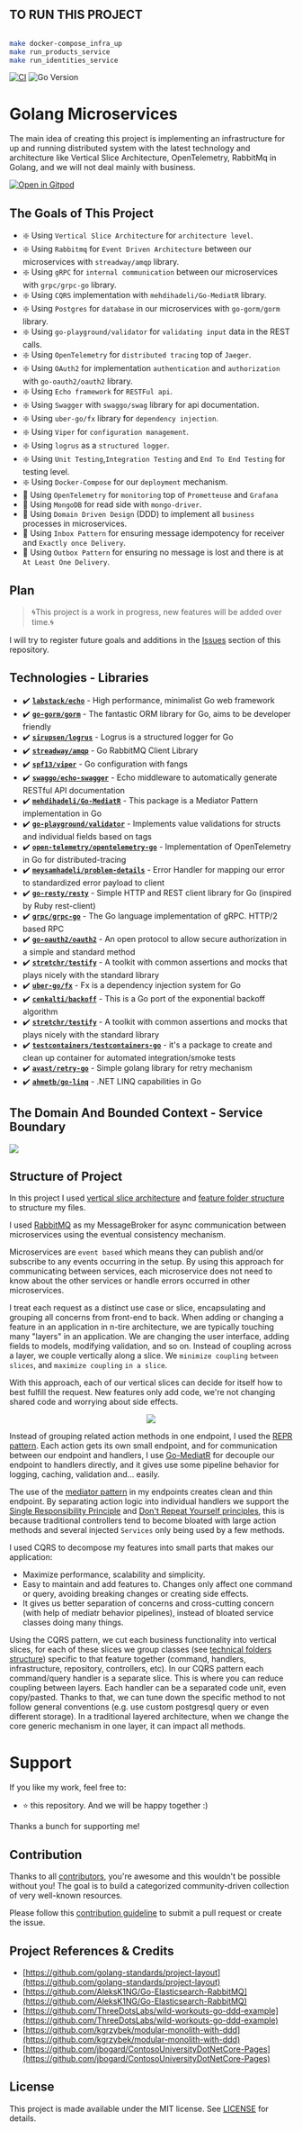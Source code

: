 ## TO RUN THIS PROJECT
```bash

make docker-compose_infra_up
make run_products_service
make run_identities_service

```


[![CI](https://github.com/meysamhadeli/shop-golang-microservices/actions/workflows/ci.yml/badge.svg?branch=main&style=flat-square)](https://github.com/meysamhadeli/shop-golang-microservices/actions/workflows/ci.yml)
![Go Version](https://img.shields.io/badge/go%20version-%3E=1.21-61CFDD.svg?style=flat-square)
# Golang Microservices

The main idea of creating this project is implementing an infrastructure for up and running distributed system with the latest technology and architecture like Vertical Slice Architecture, OpenTelemetry, RabbitMq in Golang, and we will not deal mainly with business.

<a href="https://gitpod.io/#https://github.com/meysamhadeli/shop-golang-microservices"><img alt="Open in Gitpod" src="https://gitpod.io/button/open-in-gitpod.svg"/></a>

## The Goals of This Project

- :sparkle: Using `Vertical Slice Architecture` for `architecture level`.
- :sparkle: Using `Rabbitmq` for `Event Driven Architecture` between our microservices with `streadway/amqp` library.
- :sparkle: Using `gRPC` for `internal communication` between our microservices with `grpc/grpc-go` library.
- :sparkle: Using `CQRS` implementation with `mehdihadeli/Go-MediatR` library.
- :sparkle: Using `Postgres` for `database` in our microservices with `go-gorm/gorm` library.
- :sparkle: Using `go-playground/validator` for `validating input` data in the REST calls.
- :sparkle: Using `OpenTelemetry` for `distributed tracing` top of `Jaeger`.
- :sparkle: Using `OAuth2` for implementation `authentication` and `authorization` with `go-oauth2/oauth2` library.
- :sparkle: Using `Echo framework` for `RESTFul api`.
- :sparkle: Using `Swagger` with `swaggo/swag` library for api documentation.
- :sparkle: Using `uber-go/fx` library for `dependency injection`.
- :sparkle: Using `Viper` for `configuration management`.
- :sparkle: Using `logrus` as a `structured logger`.
- :sparkle: Using `Unit Testing`,`Integration Testing` and `End To End Testing` for testing level.
- :sparkle: Using `Docker-Compose` for our `deployment` mechanism.
- :construction: Using `OpenTelemetry` for `monitoring` top of `Prometteuse` and `Grafana`
- :construction: Using `MongoDB` for read side with `mongo-driver`.
- :construction: Using `Domain Driven Design` (DDD) to implement all `business` processes in microservices.
- :construction: Using `Inbox Pattern` for ensuring message idempotency for receiver and `Exactly once Delivery`.
- :construction: Using `Outbox Pattern` for ensuring no message is lost and there is at `At Least One Delivery`.
  
## Plan

> 🌀This project is a work in progress, new features will be added over time.🌀

I will try to register future goals and additions in the [Issues](https://github.com/meysamhadeli/shop-golang-microservices/issues) section of this repository.

## Technologies - Libraries

- ✔️ **[`labstack/echo`](https://github.com/labstack/echo)** - High performance, minimalist Go web framework
- ✔️ **[`go-gorm/gorm`](https://github.com/go-gorm/gorm)** - The fantastic ORM library for Go, aims to be developer friendly
- ✔️ **[`sirupsen/logrus`](https://github.com/sirupsen/logrus)** - Logrus is a structured logger for Go
- ✔️ **[`streadway/amqp`](https://github.com/streadway/amqp)** - Go RabbitMQ Client Library
- ✔️ **[`spf13/viper`](https://github.com/spf13/viper)** - Go configuration with fangs
- ✔️ **[`swaggo/echo-swagger`](https://github.com/swaggo/echo-swagger)** - Echo middleware to automatically generate RESTful API documentation
- ✔️ **[`mehdihadeli/Go-MediatR`](https://github.com/mehdihadeli/Go-MediatR)** - This package is a Mediator Pattern implementation in Go
- ✔️ **[`go-playground/validator`](https://github.com/go-playground/validator)** - Implements value validations for structs and individual fields based on tags
- ✔️ **[`open-telemetry/opentelemetry-go`](https://github.com/open-telemetry/opentelemetry-go)** - Implementation of OpenTelemetry in Go for distributed-tracing
- ✔️ **[`meysamhadeli/problem-details`](https://github.com/meysamhadeli/problem-details)** - Error Handler for mapping our error to standardized error payload to client
- ✔️ **[`go-resty/resty`](https://github.com/go-resty/resty)** - Simple HTTP and REST client library for Go (inspired by Ruby rest-client)
- ✔️ **[`grpc/grpc-go`](https://github.com/grpc/grpc-go)** - The Go language implementation of gRPC. HTTP/2 based RPC
- ✔️ **[`go-oauth2/oauth2`](https://github.com/go-oauth2/oauth2)** - An open protocol to allow secure authorization in a simple and standard method
- ✔️ **[`stretchr/testify`](https://github.com/stretchr/testify)** - A toolkit with common assertions and mocks that plays nicely with the standard library
- ✔️ **[`uber-go/fx`](https://github.com/uber-go/fx)** - Fx is a dependency injection system for Go
- ✔️ **[`cenkalti/backoff`](https://github.com/cenkalti/backoff)** - This is a Go port of the exponential backoff algorithm
- ✔️ **[`stretchr/testify`](https://github.com/stretchr/testify)** - A toolkit with common assertions and mocks that plays nicely with the standard library
- ✔️ **[`testcontainers/testcontainers-go`](https://github.com/testcontainers/testcontainers-go)** - it's a package to create and clean up container for automated integration/smoke tests
- ✔️ **[`avast/retry-go`](https://github.com/avast/retry-go)** - Simple golang library for retry mechanism
- ✔️ **[`ahmetb/go-linq`](https://github.com/ahmetb/go-linq)** - .NET LINQ capabilities in Go

## The Domain And Bounded Context - Service Boundary

![](./assets/shop-golang-microservices.png)

## Structure of Project

In this project I used [vertical slice architecture](https://jimmybogard.com/vertical-slice-architecture/) and [feature folder structure](http://www.kamilgrzybek.com/design/feature-folders/) to structure my files.

I used [RabbitMQ](https://github.com/rabbitmq) as my MessageBroker for async communication between microservices using the eventual consistency mechanism. 

Microservices are `event based` which means they can publish and/or subscribe to any events occurring in the setup. By using this approach for communicating between services, each microservice does not need to know about the other services or handle errors occurred in other microservices.

I treat each request as a distinct use case or slice, encapsulating and grouping all concerns from front-end to back.
When adding or changing a feature in an application in n-tire architecture, we are typically touching many "layers" in an application. We are changing the user interface, adding fields to models, modifying validation, and so on. Instead of coupling across a layer, we couple vertically along a slice. We `minimize coupling` `between slices`, and `maximize coupling` `in a slice`.

With this approach, each of our vertical slices can decide for itself how to best fulfill the request. New features only add code, we're not changing shared code and worrying about side effects.

<div align="center">
  <img src="./assets/vertical-slice-architecture.png" />
</div>

Instead of grouping related action methods in one endpoint, I used the [REPR pattern](https://deviq.com/design-patterns/repr-design-pattern). Each action gets its own small endpoint, and for communication between our endpoint and handlers, I use [Go-MediatR](https://github.com/mehdihadeli/Go-MediatR) for decouple our endpoint to handlers directly, and it gives use some pipeline behavior for logging, caching, validation and... easily.

The use of the [mediator pattern](https://golangbyexample.com/mediator-design-pattern-golang/) in my endpoints creates clean and thin endpoint. By separating action logic into individual handlers we support the [Single Responsibility Principle](https://en.wikipedia.org/wiki/Single_responsibility_principle) and [Don't Repeat Yourself principles](https://en.wikipedia.org/wiki/Don%27t_repeat_yourself), this is because traditional controllers tend to become bloated with large action methods and several injected `Services` only being used by a few methods.

I used CQRS to decompose my features into small parts that makes our application:

- Maximize performance, scalability and simplicity.
- Easy to maintain and add features to. Changes only affect one command or query, avoiding breaking changes or creating side effects.
- It gives us better separation of concerns and cross-cutting concern (with help of mediatr behavior pipelines), instead of bloated service classes doing many things.

Using the CQRS pattern, we cut each business functionality into vertical slices, for each of these slices we group classes (see [technical folders structure](http://www.kamilgrzybek.com/design/feature-folders)) specific to that feature together (command, handlers, infrastructure, repository, controllers, etc). In our CQRS pattern each command/query handler is a separate slice. This is where you can reduce coupling between layers. Each handler can be a separated code unit, even copy/pasted. Thanks to that, we can tune down the specific method to not follow general conventions (e.g. use custom postgresql query or even different storage). In a traditional layered architecture, when we change the core generic mechanism in one layer, it can impact all methods.


# Support

If you like my work, feel free to:

- ⭐ this repository. And we will be happy together :)

Thanks a bunch for supporting me!

## Contribution

Thanks to all [contributors](https://github.com/meysamhadeli/shop-golang-microservices/graphs/contributors), you're awesome and this wouldn't be possible without you! The goal is to build a categorized community-driven collection of very well-known resources.

Please follow this [contribution guideline](./CONTRIBUTION.md) to submit a pull request or create the issue.

## Project References & Credits

- [https://github.com/golang-standards/project-layout](https://github.com/golang-standards/project-layout)
- [https://github.com/AleksK1NG/Go-Elasticsearch-RabbitMQ](https://github.com/AleksK1NG/Go-Elasticsearch-RabbitMQ)
- [https://github.com/ThreeDotsLabs/wild-workouts-go-ddd-example](https://github.com/ThreeDotsLabs/wild-workouts-go-ddd-example)
- [https://github.com/kgrzybek/modular-monolith-with-ddd](https://github.com/kgrzybek/modular-monolith-with-ddd)
- [https://github.com/jbogard/ContosoUniversityDotNetCore-Pages](https://github.com/jbogard/ContosoUniversityDotNetCore-Pages)

## License
This project is made available under the MIT license. See [LICENSE](https://github.com/meysamhadeli/shop-golang-microservices/blob/main/LICENSE) for details.


